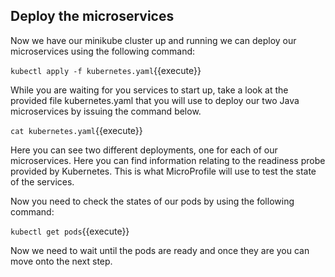 ## Deploy the microservices

Now we have our minikube cluster up and running we can deploy our microservices using the following command:

`kubectl apply -f kubernetes.yaml`{{execute}}

While you are waiting for you services to start up, take a look at the provided file kubernetes.yaml that you will use to deploy our two Java microservices by issuing the command below.

`cat kubernetes.yaml`{{execute}}

Here you can see two different deployments, one for each of our microservices. Here you can find information relating to the readiness probe provided by Kubernetes. This is what MicroProfile will use to test the state of the services.

Now you need to check the states of our pods by using the following command:

`kubectl get pods`{{execute}}

Now we need to wait until the pods are ready and once they are you can move onto the next step.
